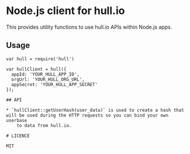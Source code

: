 # Node.js client for hull.io

This provides utility functions to use hull.io APIs within Node.js apps.

## Usage

```
var hull = require('hull')

var hullClient = hull({
  appId: 'YOUR_HULL_APP_ID',
  orgUrl: 'YOUR_HULL_ORG_URL',
  appSecret: 'YOUR_HULL_APP_SECRET'
});

## API

* `hullClient::getUserHash(user_data)` is used to create a hash that will be used during the HTTP requests so you can bind your own userbase
    to data from hull.io.

# LICENCE

MIT
